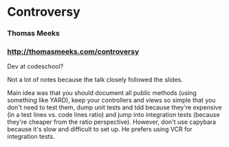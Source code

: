 # Controversy

### Thomas Meeks
### http://thomasmeeks.com/controversy

Dev at codeschool?

Not a lot of notes because the talk closely followed the slides.

Main idea was that you should document all public methods (using something like YARD), keep your controllers and views so simple that you don't need to test them, dump unit tests and tdd because they're expensive (in a test lines vs. code lines ratio) and jump into integration tests (because they're cheaper from the ratio perspective).  However, don't use capybara because it's slow and difficult to set up.  He prefers using VCR for integration tests.

